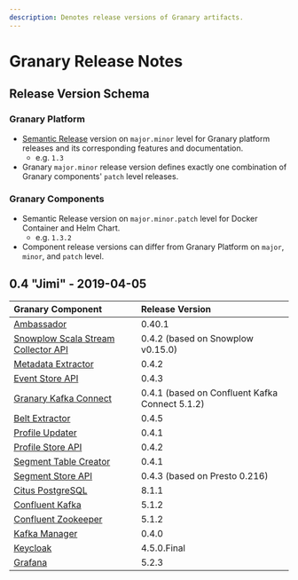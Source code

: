 ```yaml
---
description: Denotes release versions of Granary artifacts.
---
```


# Granary Release Notes

## Release Version Schema

### Granary Platform

* [Semantic Release](https://semver.org/) version on `major.minor` level for Granary platform releases and its corresponding features and documentation.
  * e.g. `1.3` 
* Granary `major.minor` release version defines exactly one combination of Granary components' `patch` level releases.

### Granary Components

* Semantic Release version on `major.minor.patch` level for Docker Container and Helm Chart.
  * e.g. `1.3.2` 
* Component release versions can differ from Granary Platform on `major`, `minor`, and `patch` level.

## 0.4 "Jimi" - 2019-04-05

| Granary Component | Release Version |
| :--- | :--- |
| [Ambassador](https://github.com/helm/charts/tree/master/stable/ambassador) | 0.40.1 |
| [Snowplow Scala Stream Collector API](installation/snowplow-scala-stream-collector.md) | 0.4.2 \(based on Snowplow v0.15.0\) |
| [Metadata Extractor](installation/metadata-extractor.md) | 0.4.2 |
| [Event Store API](installation/event-store-api.md) | 0.4.3 |
| [Granary Kafka Connect](installation/granary-kafka-connect.md) | 0.4.1 \(based on Confluent Kafka Connect 5.1.2\) |
| [Belt Extractor](installation/untitled.md) | 0.4.5 |
| [Profile Updater](installation/profile-updater.md) | 0.4.1 |
| [Profile Store API](installation/profile-store-api.md) | 0.4.2 |
| [Segment Table Creator](../developer-reference/dataflow/segment-store.md) | 0.4.1 |
| [Segment Store API](installation/segment-store-api.md) | 0.4.3 \(based on Presto 0.216\) |
| [Citus PostgreSQL](installation/citus-postgresql.md) | 8.1.1 |
| [Confluent Kafka](https://github.com/confluentinc/cp-helm-charts/tree/master/charts) | 5.1.2 |
| [Confluent Zookeeper](https://github.com/confluentinc/cp-helm-charts/tree/master/charts) | 5.1.2 |
| [Kafka Manager](installation/kafka-manager.md) | 0.4.0 |
| [Keycloak](https://github.com/helm/charts/tree/master/stable/keycloak) | 4.5.0.Final |
| [Grafana](https://github.com/helm/charts/tree/master/stable/grafana) | 5.2.3 |

